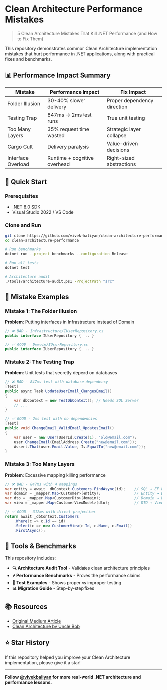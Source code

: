 # Clean Architecture Performance Mistakes

> 5 Clean Architecture Mistakes That Kill .NET Performance (and How to Fix Them)

This repository demonstrates common Clean Architecture implementation mistakes that hurt performance in .NET applications, along with practical fixes and benchmarks.

## 📊 Performance Impact Summary

| Mistake | Performance Impact | Fix Impact |
|---------|-------------------|------------|
| Folder Illusion | 30-40% slower delivery | Proper dependency direction |
| Testing Trap | 847ms → 2ms test runs | True unit testing |
| Too Many Layers | 35% request time wasted | Strategic layer collapse |
| Cargo Cult | Delivery paralysis | Value-driven decisions |
| Interface Overload | Runtime + cognitive overhead | Right-sized abstractions |

## 🚀 Quick Start

### Prerequisites
- .NET 8.0 SDK
- Visual Studio 2022 / VS Code

### Clone and Run

```bash
git clone https://github.com/vivek-baliyan/clean-architecture-performance.git
cd clean-architecture-performance

# Run benchmarks
dotnet run --project benchmarks --configuration Release

# Run all tests
dotnet test

# Architecture audit
./tools/architecture-audit.ps1 -ProjectPath "src"
```

## 📁 Mistake Examples

### Mistake 1: The Folder Illusion

**Problem**: Putting interfaces in Infrastructure instead of Domain

```csharp
// ❌ BAD - Infrastructure/IUserRepository.cs
public interface IUserRepository { ... }

// ✅ GOOD - Domain/IUserRepository.cs  
public interface IUserRepository { ... }
```

### Mistake 2: The Testing Trap

**Problem**: Unit tests that secretly depend on databases

```csharp
// ❌ BAD - 847ms test with database dependency
[Test]
public async Task UpdateUserEmail_ChangesEmail()
{
    var dbContext = new TestDbContext(); // Needs SQL Server
    // ...
}

// ✅ GOOD - 2ms test with no dependencies
[Test]  
public void ChangeEmail_ValidEmail_UpdatesEmail()
{
    var user = new User(UserId.Create(1), "old@email.com");
    user.ChangeEmail(EmailAddress.Create("new@email.com"));
    Assert.That(user.Email.Value, Is.EqualTo("new@email.com"));
}
```

### Mistake 3: Too Many Layers

**Problem**: Excessive mapping killing performance

```csharp
// ❌ BAD - 847ms with 4 mappings
var entity = await _dbContext.Customers.FindAsync(id);    // SQL → EF Entity
var domain = _mapper.Map<Customer>(entity);               // Entity → Domain  
var dto = _mapper.Map<CustomerDto>(domain);               // Domain → DTO
var view = _mapper.Map<CustomerViewModel>(dto);           // DTO → ViewModel

// ✅ GOOD - 312ms with direct projection
return await _dbContext.Customers
    .Where(c => c.Id == id)
    .Select(c => new CustomerView(c.Id, c.Name, c.Email))
    .FirstAsync();
```

## 🔧 Tools & Benchmarks

This repository includes:

- **🔍 Architecture Audit Tool** - Validates clean architecture principles
- **⚡ Performance Benchmarks** - Proves the performance claims
- **🧪 Test Examples** - Shows proper vs improper testing
- **📊 Migration Guide** - Step-by-step fixes

## 📚 Resources

- [Original Medium Article](https://medium.com/@vivekbaliyan/5-clean-architecture-mistakes-that-kill-net-performance)
- [Clean Architecture by Uncle Bob](https://blog.cleancoder.com/uncle-bob/2012/08/13/the-clean-architecture.html)

## ⭐ Star History

If this repository helped you improve your Clean Architecture implementation, please give it a star! 

---

**Follow [@vivekbaliyan](https://medium.com/@vivekbaliyan) for more real-world .NET architecture and performance lessons.**
